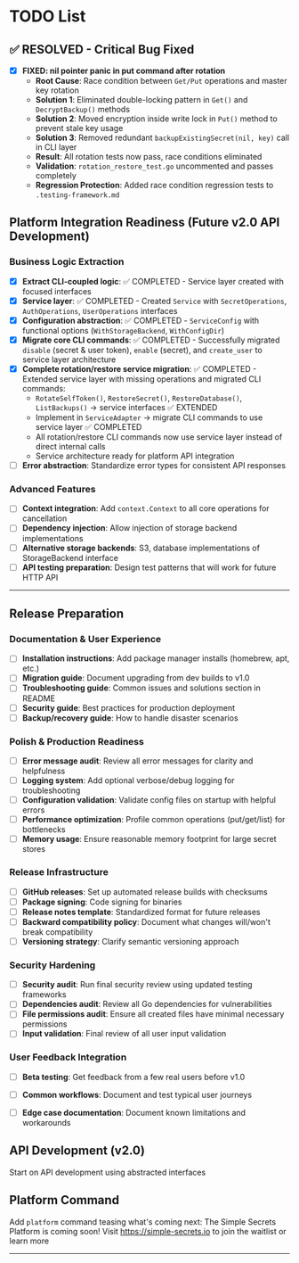 # TODO List

## ✅ RESOLVED - Critical Bug Fixed

- [x] **FIXED: nil pointer panic in put command after rotation**
  - **Root Cause**: Race condition between `Get/Put` operations and master key rotation
  - **Solution 1**: Eliminated double-locking pattern in `Get()` and `DecryptBackup()` methods
  - **Solution 2**: Moved encryption inside write lock in `Put()` method to prevent stale key usage
  - **Solution 3**: Removed redundant `backupExistingSecret(nil, key)` call in CLI layer
  - **Result**: All rotation tests now pass, race conditions eliminated
  - **Validation**: `rotation_restore_test.go` uncommented and passes completely
  - **Regression Protection**: Added race condition regression tests to `.testing-framework.md`

## Platform Integration Readiness (Future v2.0 API Development)

### Business Logic Extraction

- [x] **Extract CLI-coupled logic**: ✅ COMPLETED - Service layer created with focused interfaces
- [x] **Service layer**: ✅ COMPLETED - Created `Service` with `SecretOperations`, `AuthOperations`, `UserOperations` interfaces
- [x] **Configuration abstraction**: ✅ COMPLETED - `ServiceConfig` with functional options (`WithStorageBackend`, `WithConfigDir`)
- [x] **Migrate core CLI commands**: ✅ COMPLETED - Successfully migrated `disable` (secret & user token), `enable` (secret), and `create_user` to service layer architecture
- [x] **Complete rotation/restore service migration**: ✅ COMPLETED - Extended service layer with missing operations and migrated CLI commands:
  - `RotateSelfToken()`, `RestoreSecret()`, `RestoreDatabase()`, `ListBackups()` → service interfaces ✅ EXTENDED
  - Implement in `ServiceAdapter` → migrate CLI commands to use service layer ✅ COMPLETED
  - All rotation/restore CLI commands now use service layer instead of direct internal calls
  - Service architecture ready for platform API integration
- [ ] **Error abstraction**: Standardize error types for consistent API responses

### Advanced Features

- [ ] **Context integration**: Add `context.Context` to all core operations for cancellation
- [ ] **Dependency injection**: Allow injection of storage backend implementations
- [ ] **Alternative storage backends**: S3, database implementations of StorageBackend interface
- [ ] **API testing preparation**: Design test patterns that will work for future HTTP API

---

## Release Preparation

### Documentation & User Experience

- [ ] **Installation instructions**: Add package manager installs (homebrew, apt, etc.)
- [ ] **Migration guide**: Document upgrading from dev builds to v1.0
- [ ] **Troubleshooting guide**: Common issues and solutions section in README
- [ ] **Security guide**: Best practices for production deployment
- [ ] **Backup/recovery guide**: How to handle disaster scenarios

### Polish & Production Readiness

- [ ] **Error message audit**: Review all error messages for clarity and helpfulness
- [ ] **Logging system**: Add optional verbose/debug logging for troubleshooting
- [ ] **Configuration validation**: Validate config files on startup with helpful errors
- [ ] **Performance optimization**: Profile common operations (put/get/list) for bottlenecks
- [ ] **Memory usage**: Ensure reasonable memory footprint for large secret stores

### Release Infrastructure

- [ ] **GitHub releases**: Set up automated release builds with checksums
- [ ] **Package signing**: Code signing for binaries
- [ ] **Release notes template**: Standardized format for future releases
- [ ] **Backward compatibility policy**: Document what changes will/won't break compatibility
- [ ] **Versioning strategy**: Clarify semantic versioning approach

### Security Hardening

- [ ] **Security audit**: Run final security review using updated testing frameworks
- [ ] **Dependencies audit**: Review all Go dependencies for vulnerabilities
- [ ] **File permissions audit**: Ensure all created files have minimal necessary permissions
- [ ] **Input validation**: Final review of all user input validation

### User Feedback Integration

- [ ] **Beta testing**: Get feedback from a few real users before v1.0
- [ ] **Common workflows**: Document and test typical user journeys
- [ ] **Edge case documentation**: Document known limitations and workarounds


## API Development (v2.0)

Start on API development using abstracted interfaces

## Platform Command

Add `platform` command teasing what's coming next: The Simple Secrets Platform is coming soon! Visit <https://simple-secrets.io> to join the waitlist or learn more

---
